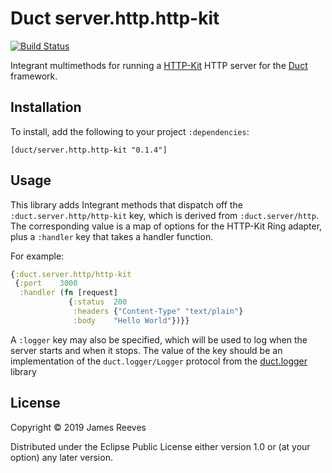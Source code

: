 # Duct server.http.http-kit

[![Build Status](https://travis-ci.org/duct-framework/server.http.http-kit.svg?branch=master)](https://travis-ci.org/duct-framework/server.http.http-kit)

Integrant multimethods for running a [HTTP-Kit][] HTTP server for the
[Duct][] framework.

[http-kit]: http://www.http-kit.org/
[duct]: https://github.com/duct-framework/duct

## Installation

To install, add the following to your project `:dependencies`:

    [duct/server.http.http-kit "0.1.4"]

## Usage

This library adds Integrant methods that dispatch off the
`:duct.server.http/http-kit` key, which is derived from
`:duct.server/http`. The corresponding value is a map of options for
the HTTP-Kit Ring adapter, plus a `:handler` key that takes a handler
function.

For example:

```clojure
{:duct.server.http/http-kit
 {:port    3000
  :handler (fn [request]
             {:status  200
              :headers {"Content-Type" "text/plain"}
              :body    "Hello World"})}}
```

A `:logger` key may also be specified, which will be used to log when
the server starts and when it stops. The value of the key should be an
implementation of the `duct.logger/Logger` protocol from the
[duct.logger][] library

[duct.logger]: https://github.com/duct-framework/logger

## License

Copyright © 2019 James Reeves

Distributed under the Eclipse Public License either version 1.0 or (at
your option) any later version.
